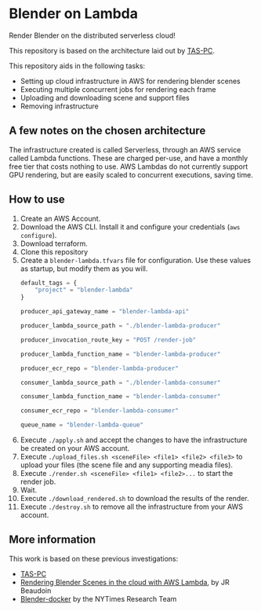 # Blender on Lambda

Render Blender on the distributed serverless cloud!

This repository is based on the architecture laid out by [TAS-PC](https://github.com/AlphaGit/tas-pc).

This repository aids in the following tasks:

- Setting up cloud infrastructure in AWS for rendering blender scenes
- Executing multiple concurrent jobs for rendering each frame
- Uploading and downloading scene and support files
- Removing infrastructure

## A few notes on the chosen architecture

The infrastructure created is called Serverless, through an AWS service called Lambda functions. These are charged per-use, and have a monthly free tier that costs nothing to use. AWS Lambdas do not currently support GPU rendering, but are easily scaled to concurrent executions, saving time.

## How to use

1. Create an AWS Account.
2. Download the AWS CLI. Install it and configure your credentials (`aws configure`).
3. Download terraform.
4. Clone this repository
5. Create a `blender-lambda.tfvars` file for configuration. Use these values as startup, but modify them as you will.
    ```tf
    default_tags = {
        "project" = "blender-lambda"
    }

    producer_api_gateway_name = "blender-lambda-api"

    producer_lambda_source_path = "./blender-lambda-producer"

    producer_invocation_route_key = "POST /render-job"

    producer_lambda_function_name = "blender-lambda-producer"

    producer_ecr_repo = "blender-lambda-producer"

    consumer_lambda_source_path = "./blender-lambda-consumer"

    consumer_lambda_function_name = "blender-lambda-consumer"

    consumer_ecr_repo = "blender-lambda-consumer"

    queue_name = "blender-lambda-queue"
    ```
6. Execute `./apply.sh` and accept the changes to have the infrastructure be created on your AWS account.
7. Execute `./upload_files.sh <sceneFile> <file1> <file2> <file3>` to upload your files (the scene file and any supporting meadia files).
8. Execute `./render.sh <sceneFile> <file1> <file2>...` to start the render job.
9. Wait.
10. Execute `./download_rendered.sh` to download the results of the render.
11. Execute `./destroy.sh` to remove all the infrastructure from your AWS account.


## More information

This work is based on these previous investigations:

- [TAS-PC](https://blog.alphasmanifesto.com/2021/11/22/tas-pc/)
- [Rendering Blender Scenes in the cloud with AWS Lambda](https://blog.theodo.com/2021/08/blender-serverless-lambda/), by JR Beaudoin
- [Blender-docker](https://github.com/nytimes/rd-blender-docker) by the NYTimes Research Team
